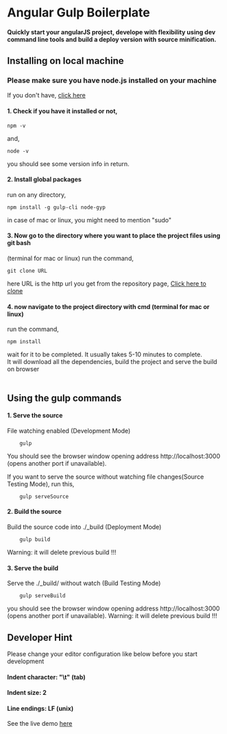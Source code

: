 # Angular Gulp Boilerplate

#### Quickly start your angularJS project, develope with flexibility using dev command line tools and build a deploy version with source minification.


## Installing on local machine


### Please make sure you have node.js installed on your machine
If you don't have, [click here](https://nodejs.org/)


#### 1. Check if you have it installed or not,

	npm -v

and,

	node -v

you should see some version info in return.

#### 2. Install global packages
run on any directory,

	npm install -g gulp-cli node-gyp

in case of mac or linux, you might need to mention "sudo"


#### 3. Now go to the directory where you want to place the project files using git bash
(terminal for mac or linux)
run the command,

	git clone URL

here URL is the http url you get from the repository page, [Click here to clone](https://github.com/tanmoythander/angular-gulp-boilerplate)

#### 4. now navigate to the project directory with cmd (terminal for mac or linux)</b><br>
run the command,

	npm install
	
wait for it to be completed. It usually takes 5-10 minutes to complete.<br>
It will download all the dependencies, build the project and serve the build on browser<br><br>

## Using the gulp commands


#### 1. Serve the source
File watching enabled (Development Mode)
```
	gulp
```
You should see the browser window opening address http://localhost:3000 (opens another port if unavailable).


If you want to serve the source without watching file changes(Source Testing Mode),
run this,
```
	gulp serveSource
```


#### 2. Build the source
Build the source code into ./_build (Deployment Mode)
```
	gulp build
```
Warning: it will delete previous build !!!


#### 3. Serve the build
Serve the ./_build/ without watch (Build Testing Mode)

```
	gulp serveBuild
```
you should see the browser window opening address http://localhost:3000 (opens another port if unavailable).
Warning: it will delete previous build !!!


## Developer Hint

Please change your editor configuration like below before you start development

#### Indent character: "\t" (tab)

#### Indent size: 2

#### Line endings: LF (unix)



See the live demo [here](https://tanmoythander.info/angular)
